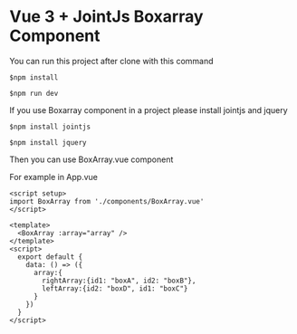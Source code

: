 # Vue 3 + JointJs Boxarray Component
You can run this project after clone with this command

`$npm install`

`$npm run dev`

If you use Boxarray component in a project  please install jointjs and jquery

`$npm install jointjs`

`$npm install jquery`

Then you can use BoxArray.vue component

For example in App.vue
```
<script setup>
import BoxArray from './components/BoxArray.vue'
</script>

<template>
  <BoxArray :array="array" />
</template>
<script>
  export default {
    data: () => ({
      array:{
        rightArray:{id1: "boxA", id2: "boxB"},
        leftArray:{id2: "boxD", id1: "boxC"}
      }
    })
  }
</script>
```

